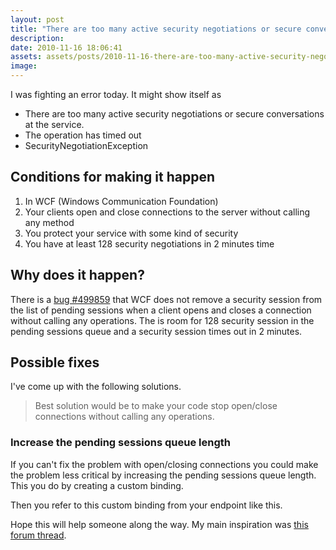 ```yaml
---
layout: post
title: "There are too many active security negotiations or secure conversations at the service."
description:
date: 2010-11-16 18:06:41
assets: assets/posts/2010-11-16-there-are-too-many-active-security-negotiations-or-secure-conversations-at-the-service
image: 
---
```


I was fighting an error today. It might show itself as

* There are too many active security negotiations or secure conversations at the service.
* The operation has timed out
* SecurityNegotiationException

## Conditions for making it happen

1. In WCF (Windows Communication Foundation)
2. Your clients open and close connections to the server without calling any method
3. You protect your service with some kind of security
4. You have at least 128 security negotiations in 2 minutes time

## Why does it happen?

There is a [bug #499859](https://connect.microsoft.com/VisualStudio/feedback/ViewFeedback.aspx?FeedbackID=499859&wa=wsignin1.0) that WCF does not remove a security session from the list of pending sessions when a client opens and closes a connection without calling any operations. The is room for 128 security session in the pending sessions queue and a security session times out in 2 minutes.

## Possible fixes

I've come up with the following solutions.

> Best solution would be to make your code stop open/close connections without calling any operations.

### Increase the pending sessions queue length

If you can't fix the problem with open/closing connections you could make the problem less critical by increasing the pending sessions queue length. This you do by creating a custom binding.

<script src="https://gist.github.com/miklund/3111d8c36207923b68cd.js?file=customBinding.xml"></script>

Then you refer to this custom binding from your endpoint like this.

<script src="https://gist.github.com/miklund/3111d8c36207923b68cd.js?file=endpoint.xml"></script>

Hope this will help someone along the way. My main inspiration was [this forum thread](http://social.msdn.microsoft.com/Forums/en-US/wcf/thread/a8f82f1d-e824-474e-84ef-b5e9ba7eca18).
